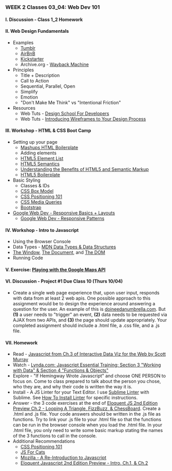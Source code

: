 ### WEEK 2 Classes 03_04: Web Dev 101  

#### I. Discussion - Class 1_2 Homework

#### II. Web Design Fundamentals
* Examples
	* [Tumblr](https://www.tumblr.com/)
	* [AirBnB](https://www.airbnb.com/)
	* [Kickstarter](https://www.kickstarter.com/)
	* Archive.org - [Wayback Machine](https://archive.org/web/)
* Principles 
	* Title + Description 
	* Call to Action
	* Sequential, Parallel, Open
	* Simplify
	* Emotion
	* "Don't Make Me Think" vs "Intentional Friction"
* Resources
	* Web Tuts - [Design School For Developers](http://webdesign.tutsplus.com/series/design-school-for-developers--webdesign-13793)
	* Web Tuts - [Introducing Wireframes to Your Design Process](http://webdesign.tutsplus.com/articles/introducing-wireframes-to-your-design-process--webdesign-13284)

#### III. Workshop - HTML & CSS Boot Camp
* Setting up your page
	* [Mashups HTML Boilerplate](https://github.com/craigprotzel/Mashups/blob/master/03_04_Web_Dev_101/HTML_Boilerplate/html_boilerplate.html)
	* Adding elements
	* [HTML5 Element List](https://developer.mozilla.org/en-US/docs/Web/Guide/HTML/HTML5/HTML5_element_list)	
	* [HTML5 Semantics](http://diveintohtml5.info/semantics.html) 
	* [Understanding the Benefits of HTML5 and Semantic Markup](http://www.webmechanix.com/advantages-of-html5-and-semantic-markup)
	* [HTML5 Boilerplate](http://html5boilerplate.com/)
* Basic Styling
	* Classes & IDs
	* [CSS Box Model](http://css-tricks.com/the-css-box-model/)
	* [CSS Positioning 101](http://alistapart.com/article/css-positioning-101) 
	* [CSS Media Queries](https://developer.mozilla.org/en-US/docs/Web/Guide/CSS/Media_queries)
	* [Bootstrap](http://getbootstrap.com/)
* [Google Web Dev - Responsive Basics + Layouts](https://developers.google.com/web/fundamentals/design-and-ui/responsive/)
	* [Google Web Dev - Responsive Patterns](https://developers.google.com/web/fundamentals/design-and-ui/responsive/patterns/?hl=en)

#### IV. Workshop - Intro to Javascript
* Using the Browser Console
* Data Types - [MDN Data Types & Data Structures](https://developer.mozilla.org/en-US/docs/Web/JavaScript/Data_structures)
* [The Window](https://developer.mozilla.org/en/docs/Web/API/Window), [The Document](https://developer.mozilla.org/en-US/docs/Web/API/document), and [The DOM](https://developer.mozilla.org/en-US/docs/Web/API/Document_Object_Model/Introduction)
* Running Code

#### V. Exercise: [Playing with the Google Maps API](https://developers.google.com/maps/documentation/javascript/tutorial)

#### VI. Discussion - Project #1 Due Class 10 (Thurs 10/04) 
* Create a single web page experience that, upon user input, responds with data from at least 2 web apis. One possible approach to this assignment would be to design the experience around answering a question for the user. An example of this is [doineedanumbrella.com](http://doineedanumbrella.com/). But **(1)** a user needs to "trigger" an event, **(2)** data needs to be requested via AJAX from two APIs, and **(3)** the page should update appropriately. Your completed assignment should include a .html file, a .css file, and a .js file.

#### VII. Homework
* Read - [Javascript from Ch.3 of Interactive Data Viz for the Web by Scott Murray](http://commlab.nyuad.im/media/ScottMurray_Javascript.pdf)
* Watch - [Lynda.com: Javascript Essential Training: Section 3 "Working with Data" & Section 4 "Functions & Objects"](http://www.nyu.edu/lynda)
* Explore - "If Hemingway Wrote Javascript" and choose ONE PERSON to focus on. Come to class prepared to talk about the person you chose, who they are, and why their code is written the way it is.
* Install - A JS Linter for your Text Editor. I use [Sublime Linter](http://www.sublimelinter.com/en/latest/index.html) with Sublime. See [How To Install Linter](https://github.com/craigprotzel/Mashups/tree/master/__HELP/How_To/Sublime_Linter) for specific instructions.
* Answer - the 3 code exercises at the end of [Eloquent JS 2nd Edition Preview Ch.2 - Looping A Triangle, FizzBuzz, & ChessBoard](http://eloquentjavascript.net/02_program_structure.html). Create a .html and .js file. Your code answers should be written in the .js file as functions. Try to link your .js file to your .html file so that the functions can be run in the browser console when you load the .html file. In your .html file, you only need to write some basic markup stating the names of the 3 functions to call in the console.
* Additional Recommendations
	* [CSS Positioning 101](http://alistapart.com/article/css-positioning-101)
	* [JS For Cats](http://jsforcats.com/)
	* [Mozilla - A Re-Introduction to Javascript](https://developer.mozilla.org/en-US/docs/Web/JavaScript/A_re-introduction_to_JavaScript)
	* [Eloquent Javascript 2nd Edition Preview - Intro, Ch.1, & Ch.2](http://eloquentjavascript.net/)
	


